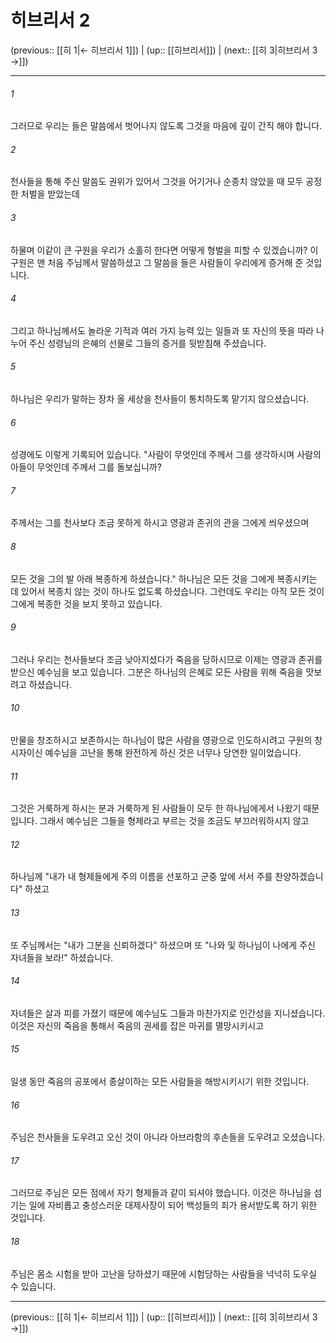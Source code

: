 # 히브리서 2

(previous:: [[히 1|← 히브리서 1]]) | (up:: [[히브리서]]) | (next:: [[히 3|히브리서 3 →]])

***




###### 1 

그러므로 우리는 들은 말씀에서 벗어나지 않도록 그것을 마음에 깊이 간직 해야 합니다. 



###### 2 

천사들을 통해 주신 말씀도 권위가 있어서 그것을 어기거나 순종치 않았을 때 모두 공정한 처벌을 받았는데 



###### 3 

하물며 이같이 큰 구원을 우리가 소홀히 한다면 어떻게 형벌을 피할 수 있겠습니까? 이 구원은 맨 처음 주님께서 말씀하셨고 그 말씀을 들은 사람들이 우리에게 증거해 준 것입니다. 



###### 4 

그리고 하나님께서도 놀라운 기적과 여러 가지 능력 있는 일들과 또 자신의 뜻을 따라 나누어 주신 성령님의 은혜의 선물로 그들의 증거를 뒷받침해 주셨습니다. 



###### 5 

하나님은 우리가 말하는 장차 올 세상을 천사들이 통치하도록 맡기지 않으셨습니다. 



###### 6 

성경에도 이렇게 기록되어 있습니다. "사람이 무엇인데 주께서 그를 생각하시며 사람의 아들이 무엇인데 주께서 그를 돌보십니까? 



###### 7 

주께서는 그를 천사보다 조금 못하게 하시고 영광과 존귀의 관을 그에게 씌우셨으며 



###### 8 

모든 것을 그의 발 아래 복종하게 하셨습니다." 하나님은 모든 것을 그에게 복종시키는 데 있어서 복종치 않는 것이 하나도 없도록 하셨습니다. 그런데도 우리는 아직 모든 것이 그에게 복종한 것을 보지 못하고 있습니다. 



###### 9 

그러나 우리는 천사들보다 조금 낮아지셨다가 죽음을 당하시므로 이제는 영광과 존귀를 받으신 예수님을 보고 있습니다. 그분은 하나님의 은혜로 모든 사람을 위해 죽음을 맛보려고 하셨습니다. 



###### 10 

만물을 창조하시고 보존하시는 하나님이 많은 사람을 영광으로 인도하시려고 구원의 창시자이신 예수님을 고난을 통해 완전하게 하신 것은 너무나 당연한 일이었습니다. 



###### 11 

그것은 거룩하게 하시는 분과 거룩하게 된 사람들이 모두 한 하나님에게서 나왔기 때문입니다. 그래서 예수님은 그들을 형제라고 부르는 것을 조금도 부끄러워하시지 않고 



###### 12 

하나님께 "내가 내 형제들에게 주의 이름을 선포하고 군중 앞에 서서 주를 찬양하겠습니다" 하셨고 



###### 13 

또 주님께서는 "내가 그분을 신뢰하겠다" 하셨으며 또 "나와 및 하나님이 나에게 주신 자녀들을 보라!" 하셨습니다. 



###### 14 

자녀들은 살과 피를 가졌기 때문에 예수님도 그들과 마찬가지로 인간성을 지니셨습니다. 이것은 자신의 죽음을 통해서 죽음의 권세를 잡은 마귀를 멸망시키시고 



###### 15 

일생 동안 죽음의 공포에서 종살이하는 모든 사람들을 해방시키시기 위한 것입니다. 



###### 16 

주님은 천사들을 도우려고 오신 것이 아니라 아브라함의 후손들을 도우려고 오셨습니다. 



###### 17 

그러므로 주님은 모든 점에서 자기 형제들과 같이 되셔야 했습니다. 이것은 하나님을 섬기는 일에 자비롭고 충성스러운 대제사장이 되어 백성들의 죄가 용서받도록 하기 위한 것입니다. 



###### 18 

주님은 몸소 시험을 받아 고난을 당하셨기 때문에 시험당하는 사람들을 넉넉히 도우실 수 있습니다.

***

(previous:: [[히 1|← 히브리서 1]]) | (up:: [[히브리서]]) | (next:: [[히 3|히브리서 3 →]])
